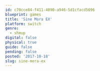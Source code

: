 ```yaml
---
id: c70cce84-f411-4090-a946-5d1cfacd5696
blueprint: games
title: 'Sine Mora EX'
platform: switch
genre:
  - shmup
digital: false
physical: true
guide: false
pending: false
posted: '2017-10-18'
slug: sine-mora-ex
---
```

